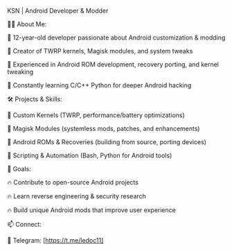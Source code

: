 KSN | Android Developer & Modder

👨‍💻 About Me:

🔹 12-year-old developer passionate about Android customization & modding

🔹 Creator of TWRP kernels, Magisk modules, and system tweaks

🔹 Experienced in Android ROM development, recovery porting, and kernel tweaking

🔹 Constantly learning C/C++ Python for deeper Android hacking

🛠 Projects & Skills:

📌 Custom Kernels (TWRP, performance/battery optimizations)

📌 Magisk Modules (systemless mods, patches, and enhancements)

📌 Android ROMs & Recoveries (building from source, porting devices)

📌 Scripting & Automation (Bash, Python for Android tools)

🚀 Goals:

🔥 Contribute to open-source Android projects

🔥 Learn reverse engineering & security research

🔥 Build unique Android mods that improve user experience

📫 Connect:

💬 Telegram: [https://t.me/ledoc11]
